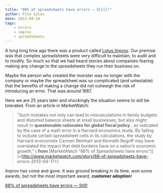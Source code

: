 ```yaml
---
title: "88% of spreadsheets have errors — Still!"
author: Pito Salas
date: 2013-04-18
tags:
    - errors
    - improv
    - spreadsheets
---
```




A long long time ago there was a product called [Lotus
Improv](<http://en.wikipedia.org/wiki/Lotus_Improv>). Our premise was that
complex spreadsheets were very difficult to maintain, to audit and to modify.
So much so that we had heard stories about companies fearing making any change
to the spreadsheets they run their business on.

Maybe the person who created the monster was no longer with the company or
maybe the spreadsheet was so complicated (and untestable) that the benefits of
making a change did not outweigh the risk of introducing an error. That was
around 1987.

Here we are 25 years later and shockingly the situation seems to still be
tolerated. From an article in MarketWatch:

> "Such mistakes not only can lead to miscalculations in family budgets and
> distorted balance sheets at small businesses, but also might result in
> **questionable rationales for global fiscal policy** , as indicated by the
> case of a math error in a Harvard economics study. By failing to include
> certain spreadsheet cells in its calculations, the study by Harvard
> economists Carmen Reinhart and Kenneth Rogoff may have overstated the impact
> that debt burdens have on a nation’s economic growth." ( **from**
> [MarketWatch "88% of Spreadsheets have
> errors")](<http://www.marketwatch.com/story/88-of-spreadsheets-have-
> errors-2013-04-17>)

Improv has come and gone. It was ground breaking in its time, won some awards,
but not the most important award, **customer adoption**!


[88% of spreadsheets have errors — Still!](None)
